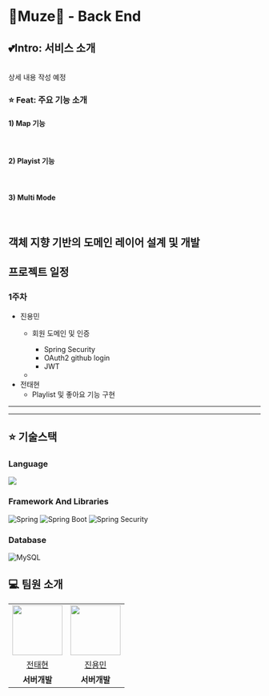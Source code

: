# 🎵Muze🎵 - Back End

## 💕Intro: 서비스 소개
<br/>
상세 내용 작성 예정
<br/>

### ⭐️ Feat: 주요 기능 소개

#### 1) Map 기능
<br/>

#### 2) Playist 기능
<br/>

#### 3) Multi Mode
<br/>

## 객체 지향 기반의 도메인 레이어 설계 및 개발

## 프로젝트 일정
### 1주차
- 진용민
  - 회원 도메인 및 인증
    - Spring Security
    - OAuth2 github login
    - JWT
 
  - 
- 전태현
  - Playlist 및 좋아요 기능 구현

***


***

## ⭐️ 기술스택
### Language
<img src="https://img.shields.io/badge/java-007396?style=for-the-badge&logo=java&logoColor=white"> 

### Framework And Libraries
![Spring](https://img.shields.io/static/v1?style=for-the-badge&message=Spring&color=6DB33F&logo=Spring&logoColor=FFFFFF&label=)
![Spring Boot](https://img.shields.io/static/v1?style=for-the-badge&message=Spring+Boot&color=6DB33F&logo=Spring+Boot&logoColor=FFFFFF&label=)
![Spring Security](https://img.shields.io/static/v1?style=for-the-badge&message=Spring+Security&color=6DB33F&logo=Spring+Security&logoColor=FFFFFF&label=)

### Database
![MySQL](https://img.shields.io/badge/mysql-%2300f.svg?style=for-the-badge&logo=mysql&logoColor=white)



## 💻 팀원 소개

<table>
  <tr>
    <td align="center"><img src="https://avatars.githubusercontent.com/u/74136791?v=4" width="100" height="100"/></td>
    <td align="center"><img src="https://avatars.githubusercontent.com/u/136034038?v=4" width="100" height="100"/></td>
  </tr>

  <tr>
    <td align="center"><a href="https://github.com/JeonTaeHyeon" target='_blank'>전태현</a></td>
    <td align="center"><a href="https://github.com/CodeJugller" target='_blank'>진용민</a></td>

  </tr>

  <tr>
    <td align="center"><b>서버개발</b></td>
    <td align="center"><b>서버개발</b></td>
  </tr>

</table>

<br>



<br>
